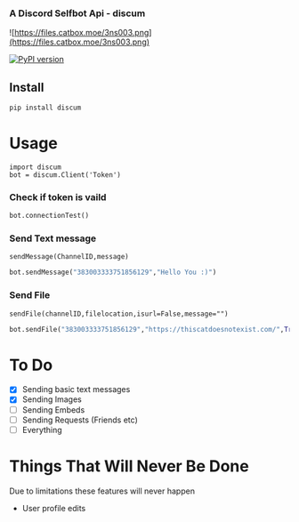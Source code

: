 ### A Discord Selfbot Api - discum

![https://files.catbox.moe/3ns003.png](https://files.catbox.moe/3ns003.png)

[![PyPI version](https://badge.fury.io/py/discum.svg)](https://badge.fury.io/py/discum)


## Install
```python
pip install discum 
```

# Usage

`import discum`      
`bot = discum.Client('Token')`     

### Check if token is vaild
```python
bot.connectionTest()
```

### Send Text message
```sendMessage(ChannelID,message)```
```python
bot.sendMessage("383003333751856129","Hello You :)")
```
### Send File
```sendFile(channelID,filelocation,isurl=False,message="")```
```python
bot.sendFile("383003333751856129","https://thiscatdoesnotexist.com/",True)
```

# To Do
- [x] Sending basic text messages
- [X] Sending Images
- [ ] Sending Embeds
- [ ] Sending Requests (Friends etc)
- [ ] Everything

# Things That Will Never Be Done
Due to limitations these features will never happen
* User profile edits
